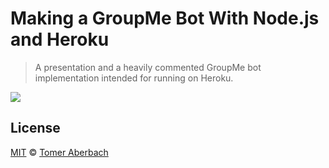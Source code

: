 # Making a GroupMe Bot With Node.js and Heroku

> A presentation and a heavily commented GroupMe bot implementation intended for running on Heroku.

![](slides/img/robot.gif)

## License

[MIT](https://github.com/TomerAberbach/groupme-bot-tutorial/blob/master/license) © [Tomer Aberbach](https://github.com/TomerAberbach)
